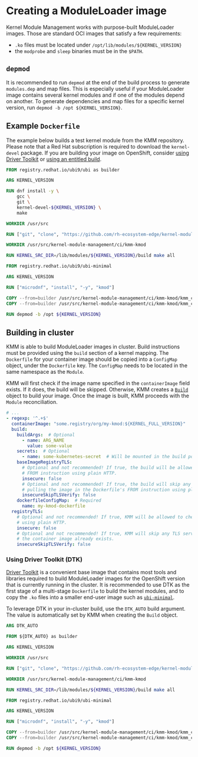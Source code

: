 # Creating a ModuleLoader image

Kernel Module Management works with purpose-built ModuleLoader images.
Those are standard OCI images that satisfy a few requirements:

- `.ko` files must be located under `/opt/lib/modules/${KERNEL_VERSION}`
- the `modprobe` and `sleep` binaries must be in the `$PATH`.

## `depmod`

It is recommended to run `depmod` at the end of the build process to generate `modules.dep` and map files.
This is especially useful if your ModuleLoader image contains several kernel modules and if one of the modules depend on
another.
To generate dependencies and map files for a specific kernel version, run `depmod -b /opt ${KERNEL_VERSION}`.

## Example `Dockerfile`

The example below builds a test kernel module from the KMM repository.
Please note that a Red Hat subscription is required to download the `kernel-devel` package.
If you are building your image on OpenShift, consider [using Driver Toolkit](#using-driver-toolkit--dtk-) or [using an 
entitled build](https://cloud.redhat.com/blog/how-to-use-entitled-image-builds-to-build-drivercontainers-with-ubi-on-openshift).

```dockerfile
FROM registry.redhat.io/ubi9/ubi as builder

ARG KERNEL_VERSION

RUN dnf install -y \
    gcc \
    git \
    kernel-devel-${KERNEL_VERSION} \
    make

WORKDIR /usr/src

RUN ["git", "clone", "https://github.com/rh-ecosystem-edge/kernel-module-management.git"]

WORKDIR /usr/src/kernel-module-management/ci/kmm-kmod

RUN KERNEL_SRC_DIR=/lib/modules/${KERNEL_VERSION}/build make all

FROM registry.redhat.io/ubi9/ubi-minimal

ARG KERNEL_VERSION

RUN ["microdnf", "install", "-y", "kmod"]

COPY --from=builder /usr/src/kernel-module-management/ci/kmm-kmod/kmm_ci_a.ko /opt/lib/modules/${KERNEL_VERSION}/
COPY --from=builder /usr/src/kernel-module-management/ci/kmm-kmod/kmm_ci_b.ko /opt/lib/modules/${KERNEL_VERSION}/

RUN depmod -b /opt ${KERNEL_VERSION}
```

## Building in cluster

KMM is able to build ModuleLoader images in cluster.
Build instructions must be provided using the `build` section of a kernel mapping.
The `Dockerfile` for your container image should be copied into a `ConfigMap` object, under the `Dockerfile` key.
The `ConfigMap` needs to be located in the same namespace as the `Module`.

KMM will first check if the image name specified in the `containerImage` field exists.
If it does, the build will be skipped.
Otherwise, KMM creates a [`Build`](https://docs.openshift.com/container-platform/4.12/cicd/builds/build-configuration.html)
object to build your image.
Once the image is built, KMM proceeds with the `Module` reconciliation.

```yaml
# ...
- regexp: '^.+$'
  containerImage: "some.registry/org/my-kmod:${KERNEL_FULL_VERSION}"
  build:
    buildArgs:  # Optional
      - name: ARG_NAME
        value: some-value
    secrets:  # Optional
      - name: some-kubernetes-secret  # Will be mounted in the build pod as /run/secrets/some-kubernetes-secret.
    baseImageRegistryTLS:
      # Optional and not recommended! If true, the build will be allowed to pull the image in the Dockerfile's
      # FROM instruction using plain HTTP.
      insecure: false
      # Optional and not recommended! If true, the build will skip any TLS server certificate validation when
      # pulling the image in the Dockerfile's FROM instruction using plain HTTP.
      insecureSkipTLSVerify: false
    dockerfileConfigMap:  # Required
      name: my-kmod-dockerfile
  registryTLS:
    # Optional and not recommended! If true, KMM will be allowed to check if the container image already exists
    # using plain HTTP.
    insecure: false
    # Optional and not recommended! If true, KMM will skip any TLS server certificate validation when checking if
    # the container image already exists.
    insecureSkipTLSVerify: false
```

### Using Driver Toolkit (DTK)

[Driver Toolkit](https://docs.openshift.com/container-platform/4.12/hardware_enablement/psap-driver-toolkit.html) is a
convenient base image that contains most tools and libraries required to build ModuleLoader images for the OpenShift
version that is currently running in the cluster.
It is recommended to use DTK as the first stage of a multi-stage `Dockerfile` to build the kernel modules, and to copy
the `.ko` files into a smaller end-user image such as [`ubi-minimal`](https://catalog.redhat.com/software/containers/ubi9/ubi-minimal).

To leverage DTK in your in-cluster build, use the `DTK_AUTO` build argument.
The value is automatically set by KMM when creating the `Build` object.

```dockerfile
ARG DTK_AUTO

FROM ${DTK_AUTO} as builder

ARG KERNEL_VERSION

WORKDIR /usr/src

RUN ["git", "clone", "https://github.com/rh-ecosystem-edge/kernel-module-management.git"]

WORKDIR /usr/src/kernel-module-management/ci/kmm-kmod

RUN KERNEL_SRC_DIR=/lib/modules/${KERNEL_VERSION}/build make all

FROM registry.redhat.io/ubi9/ubi-minimal

ARG KERNEL_VERSION

RUN ["microdnf", "install", "-y", "kmod"]

COPY --from=builder /usr/src/kernel-module-management/ci/kmm-kmod/kmm_ci_a.ko /opt/lib/modules/${KERNEL_VERSION}/
COPY --from=builder /usr/src/kernel-module-management/ci/kmm-kmod/kmm_ci_b.ko /opt/lib/modules/${KERNEL_VERSION}/

RUN depmod -b /opt ${KERNEL_VERSION}
```
